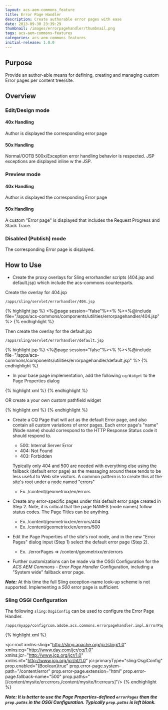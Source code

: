 ```yaml
---
layout: acs-aem-commons_feature
title: Error Page Handler
description: Create authorable error pages with ease
date: 2013-09-30 23:39:29
thumbnail: /images/errorpagehandler/thumbnail.png
tags: acs-aem-commons-features
categories: acs-aem-commons features
initial-release: 1.0.0
---
```


## Purpose

Provide an author-able means for defining, creating and managing custom Error pages per content tree/site.

## Overview

### Edit/Design mode

#### 40x Handling
Author is displayed the corresponding error page

#### 50x Handling
Normal/OOTB 500x/Exception error handling behavior is respected. JSP exceptions are displayed inline w the JSP.

### Preview mode

#### 40x Handling
Author is displayed the corresponding Error page

#### 50x Handling
A custom "Error page" is displayed that includes the Request Progress and Stack Trace.

### Disabled (Publish) mode

The corresponding Error page is displayed.

## How to Use

* Create the proxy overlays for Sling errorhandler scripts (404.jsp and default.jsp) which include the acs-commons counterparts.

Create the overlay for 404.jsp

    /apps/sling/servlet/errorhandler/404.jsp

{% highlight jsp %}
<%@page session="false"%><%
%><%@include file="/apps/acs-commons/components/utilities/errorpagehandler/404.jsp" %>
{% endhighlight %}


Then create the overlay for the default.jsp

    /apps/sling/servlet/errorhandler/default.jsp

{% highlight jsp %}
<%@page session="false"%><%
%><%@include file="/apps/acs-commons/components/utilities/errorpagehandler/default.jsp" %>
{% endhighlight %}

* In your base page implementation, add the following `cq:Widget` to the Page Properties dialog

{% highlight xml %}
<errorpages
    jcr:primaryType="cq:Widget"
    path="/apps/acs-commons/components/utilities/errorpagehandler/dialog/errorpages.infinity.json"
    xtype="cqinclude"/>
{% endhighlight %}

OR create a your own custom pathfield widget

{% highlight xml %}
<errorpages
    jcr:primaryType="cq:Widget"
    fieldLabel="Error Pages"
    fieldDescription="Error pages for this content tree"
    name="./errorPages"
    xtype="pathfield"/>
{% endhighlight %}

* Create a CQ Page that will act as the default Error page, and also contain all custom variations of error pages.
Each error page's "name" (Node name) should correspond to the HTTP Response Status code it should respond to.
  * 500: Internal Server Error
  * 404: Not Found
  * 403: Forbidden

  Typically only 404 and 500 are needed with everything else using the fallback (default error page) as the messaging around these tends to be less useful to Web site visitors.
A common pattern is to create this at the site's root under a node named "errors"
  
  * Ex. /content/geometrixx/en/errors

* Create any error-specific pages under this default error page created in Step 2. Note, it is critical that the page NAMES (node names) follow status codes. The Page Titles can be anything.

  * Ex. /content/geometrixx/en/errors/404
  * Ex. /content/geometrixx/en/errors/500

* Edit the Page Properties of the site's root node, and in the new "Error Pages" dialog input (Step 1) select the default error page (Step 2).
  
  * Ex. ./errorPages => /content/geometrixx/en/errors
* Further customizations can be made via the OSGi Configuration for the *ACS AEM Commons - Error Page Handler* Configuration, including a "System wide" fallback error page.

***Note:*** At this time the full Sling exception-name look-up scheme is not supported. Implementing a *500* error page is sufficient.


### Sling OSGi Configuration

The following `sling:OsgiConfig` can be used to configure the Error Page Handler.

    /apps/myapp/config/com.adobe.acs.commons.errorpagehandler.impl.ErrorPageHandlerImpl.xml

{% highlight xml %}
<?xml version="1.0" encoding="UTF-8"?>
<jcr:root xmlns:sling="http://sling.apache.org/jcr/sling/1.0" xmlns:cq="http://www.day.com/jcr/cq/1.0" xmlns:jcr="http://www.jcp.org/jcr/1.0" xmlns:nt="http://www.jcp.org/jcr/nt/1.0"
    jcr:primaryType="sling:OsgiConfig"
    prop.enabled="{Boolean}true"
    prop.error-page.system-path="/content/error"
    prop.error-page.extension="html"
    prop.error-page.fallback-name="500"
    prop.paths="[/content/mysite/en:errors,/content/mysite/fr:erreurs]"/>
{% endhighlight %}

***Note: It is better to use the Page Properties-defined `errorPages` than the `prop.paths` in the OSGi Configuration. Typically `prop.paths` is left blank.***

